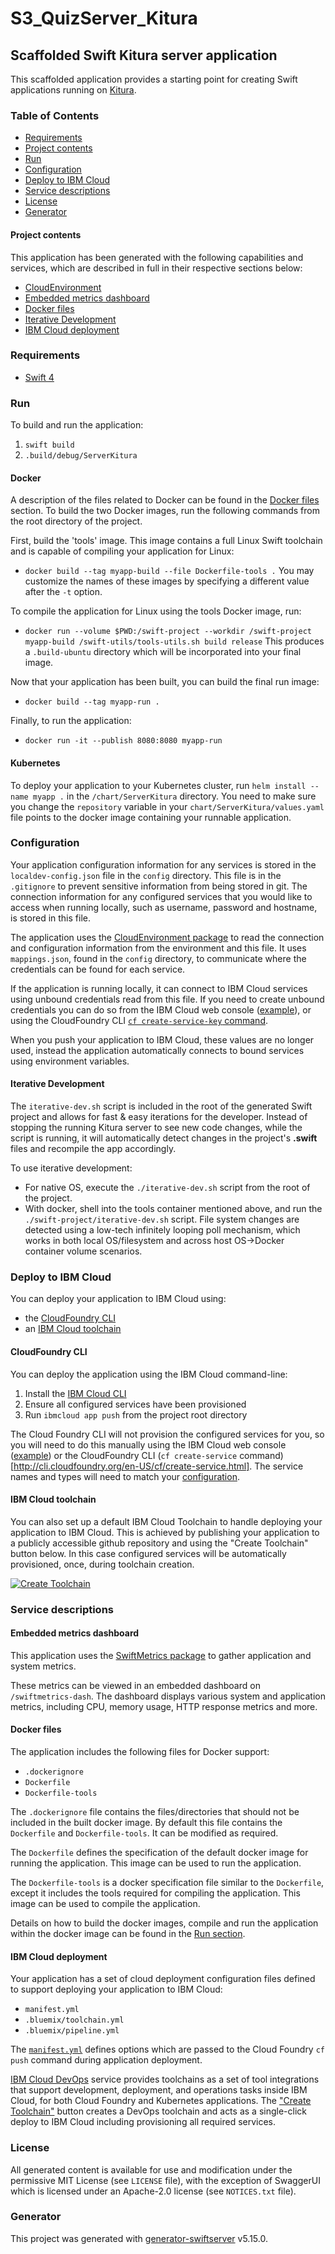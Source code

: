 # S3_QuizServer_Kitura

## Scaffolded Swift Kitura server application

This scaffolded application provides a starting point for creating Swift applications running on [Kitura](http://www.kitura.io/).

### Table of Contents
* [Requirements](#requirements)
* [Project contents](#project-contents)
* [Run](#run)
* [Configuration](#configuration)
* [Deploy to IBM Cloud](#deploy-to-ibm-cloud)
* [Service descriptions](#service-descriptions)
* [License](#license)
* [Generator](#generator)

#### Project contents
This application has been generated with the following capabilities and services, which are described in full in their respective sections below:

* [CloudEnvironment](#configuration)
* [Embedded metrics dashboard](#embedded-metrics-dashboard)
* [Docker files](#docker-files)
* [Iterative Development](#iterative-development)
* [IBM Cloud deployment](#ibm-cloud-deployment)


### Requirements
* [Swift 4](https://swift.org/download/)

### Run
To build and run the application:
1. `swift build`
1. `.build/debug/ServerKitura`

#### Docker
A description of the files related to Docker can be found in the [Docker files](#docker-files) section. To build the two Docker images, run the following commands from the root directory of the project.

First, build the 'tools' image. This image contains a full Linux Swift toolchain and is capable of compiling your application for Linux:
* `docker build --tag myapp-build --file Dockerfile-tools .`
You may customize the names of these images by specifying a different value after the `-t` option.

To compile the application for Linux using the tools Docker image, run:
* `docker run --volume $PWD:/swift-project --workdir /swift-project myapp-build /swift-utils/tools-utils.sh build release`
This produces a `.build-ubuntu` directory which will be incorporated into your final image.

Now that your application has been built, you can build the final run image:
* `docker build --tag myapp-run .`

Finally, to run the application:
* `docker run -it --publish 8080:8080 myapp-run`


#### Kubernetes
To deploy your application to your Kubernetes cluster, run `helm install --name myapp .` in the `/chart/ServerKitura` directory. You need to make sure you change the `repository` variable in your `chart/ServerKitura/values.yaml` file points to the docker image containing your runnable application.

### Configuration
Your application configuration information for any services is stored in the `localdev-config.json` file in the `config` directory. This file is in the `.gitignore` to prevent sensitive information from being stored in git. The connection information for any configured services that you would like to access when running locally, such as username, password and hostname, is stored in this file.

The application uses the [CloudEnvironment package](https://github.com/IBM-Swift/CloudEnvironment) to read the connection and configuration information from the environment and this file. It uses `mappings.json`, found in the `config` directory, to communicate where the credentials can be found for each service.

If the application is running locally, it can connect to IBM Cloud services using unbound credentials read from this file. If you need to create unbound credentials you can do so from the IBM Cloud web console ([example](https://cloud.ibm.com/docs/services/Cloudant/tutorials/create_service.html#creating-a-service-instance)), or using the CloudFoundry CLI [`cf create-service-key` command](http://cli.cloudfoundry.org/en-US/cf/create-service-key.html).

When you push your application to IBM Cloud, these values are no longer used, instead the application automatically connects to bound services using environment variables.

#### Iterative Development
The `iterative-dev.sh` script is included in the root of the generated Swift project and allows for fast & easy iterations for the developer. Instead of stopping the running Kitura server to see new code changes, while the script is running, it will automatically detect changes in the project's **.swift** files and recompile the app accordingly.

To use iterative development:
* For native OS, execute the `./iterative-dev.sh` script from the root of the project.
* With docker, shell into the tools container mentioned above, and run the `./swift-project/iterative-dev.sh` script.  File system changes are detected using a low-tech infinitely looping poll mechanism, which works in both local OS/filesystem and across host OS->Docker container volume scenarios.

### Deploy to IBM Cloud
You can deploy your application to IBM Cloud using:
* the [CloudFoundry CLI](#cloudfoundry-cli)
* an [IBM Cloud toolchain](#ibm-cloud-toolchain)

#### CloudFoundry CLI
You can deploy the application using the IBM Cloud command-line:
1. Install the [IBM Cloud CLI](https://cloud.ibm.com/docs/cli/index.html)
1. Ensure all configured services have been provisioned
1. Run `ibmcloud app push` from the project root directory

The Cloud Foundry CLI will not provision the configured services for you, so you will need to do this manually using the IBM Cloud web console ([example](https://cloud.ibm.com/docs/services/Cloudant/tutorials/create_service.html#creating-a-service-instance)) or the CloudFoundry CLI (`cf create-service` command)[http://cli.cloudfoundry.org/en-US/cf/create-service.html]. The service names and types will need to match your [configuration](#configuration).

#### IBM Cloud toolchain
You can also set up a default IBM Cloud Toolchain to handle deploying your application to IBM Cloud. This is achieved by publishing your application to a publicly accessible github repository and using the "Create Toolchain" button below. In this case configured services will be automatically provisioned, once, during toolchain creation.

[![Create Toolchain](https://cloud.ibm.com/devops/graphics/create_toolchain_button.png)](https://cloud.ibm.com/devops/setup/deploy/)

### Service descriptions
#### Embedded metrics dashboard
This application uses the [SwiftMetrics package](https://github.com/RuntimeTools/SwiftMetrics) to gather application and system metrics.

These metrics can be viewed in an embedded dashboard on `/swiftmetrics-dash`. The dashboard displays various system and application metrics, including CPU, memory usage, HTTP response metrics and more.
#### Docker files
The application includes the following files for Docker support:
* `.dockerignore`
* `Dockerfile`
* `Dockerfile-tools`

The `.dockerignore` file contains the files/directories that should not be included in the built docker image. By default this file contains the `Dockerfile` and `Dockerfile-tools`. It can be modified as required.

The `Dockerfile` defines the specification of the default docker image for running the application. This image can be used to run the application.

The `Dockerfile-tools` is a docker specification file similar to the `Dockerfile`, except it includes the tools required for compiling the application. This image can be used to compile the application.

Details on how to build the docker images, compile and run the application within the docker image can be found in the [Run section](#run).
#### IBM Cloud deployment
Your application has a set of cloud deployment configuration files defined to support deploying your application to IBM Cloud:
* `manifest.yml`
* `.bluemix/toolchain.yml`
* `.bluemix/pipeline.yml`

The [`manifest.yml`](https://cloud.ibm.com/docs/cloud-foundry/deploy-apps.html#appmanifest) defines options which are passed to the Cloud Foundry `cf push` command during application deployment.

[IBM Cloud DevOps](https://cloud.ibm.com/docs/services/ContinuousDelivery/index.html#cd_getting_started) service provides toolchains as a set of tool integrations that support development, deployment, and operations tasks inside IBM Cloud, for both Cloud Foundry and Kubernetes applications. The ["Create Toolchain"](#deploy-to-ibm-cloud) button creates a DevOps toolchain and acts as a single-click deploy to IBM Cloud including provisioning all required services.


### License
All generated content is available for use and modification under the permissive MIT License (see `LICENSE` file), with the exception of SwaggerUI which is licensed under an Apache-2.0 license (see `NOTICES.txt` file).

### Generator
This project was generated with [generator-swiftserver](https://github.com/IBM-Swift/generator-swiftserver) v5.15.0.
